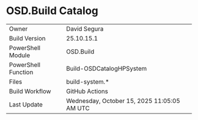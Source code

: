 ﻿# OSD.Build Catalog

| | |
|-|-|
| Owner | David Segura |
| Build Version | 25.10.15.1 |
| PowerShell Module | OSD.Build |
| PowerShell Function | Build-OSDCatalogHPSystem |
| Files | build-system.* |
| Build Workflow | GitHub Actions |
| Last Update | Wednesday, October 15, 2025 11:05:05 AM UTC |

